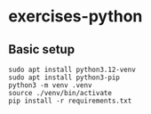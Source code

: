 # exercises-python

## Basic setup

```
sudo apt install python3.12-venv
sudo apt install python3-pip
python3 -m venv .venv
source ./venv/bin/activate
pip install -r requirements.txt
```